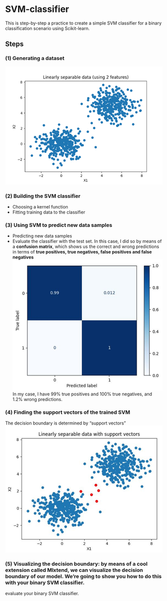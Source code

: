 # SVM-classifier
This is step-by-step a practice to create a simple SVM classifier for a binary classification scenario using Scikit-learn.
## Steps
### (1) Generating a dataset
![](images/Figure_1.png)<br/>
### (2) Building the SVM classifier
- Choosing a kernel function <br/>
- Fitting training data to the classifier <br/>
### (3) Using SVM to predict new data samples
- Predicting new data samples
- Evaluate the classifier with the test set. In this case, I did so by means of a **confusion matrix**, which shows us the correct and wrong predictions in terms of **true positives, true negatives, false positives and false negatives**<br/>
![](images/Figure_2.JPG)<br/>
In my case, I have 99% true positives and 100% true negatives, and 1.2% wrong predictions.
### (4) Finding the support vectors of the trained SVM
The decision boundary is determined by “support vectors”<br/>
![](images/Figure_3.JPG)<br/>
### (5) Visualizing the decision boundary: by means of a cool extension called Mlxtend, we can visualize the decision boundary of our model. We’re going to show you how to do this with your binary SVM classifier.
evaluate your binary SVM classifier.
